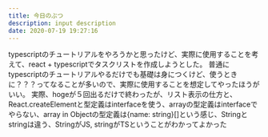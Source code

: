 ```yaml
---
title: 今日のぶつ
description: input description
date: 2020-07-19 19:27:16
---
```


typescriptのチュートリアルをやろうかと思ったけど、実際に使用することを考えて、react + typescriptでタスクリストを作成しようとした。
普通にtypescriptのチュートリアルやるだけでも基礎は身につくけど、使うときに？？？ってなることが多いので、実際に使用することを想定してやったほうがいい。
実際、hogeが５回出るだけで終わったが、リスト表示の仕方と、React.createElementと型定義はinterfaceを使う、arrayの型定義はinterfaceでやらない、array in Objectの型定義は{name: string}[]という感じ、Stringとstringは違う、StringがJS, stringがTSということがわかってよかった